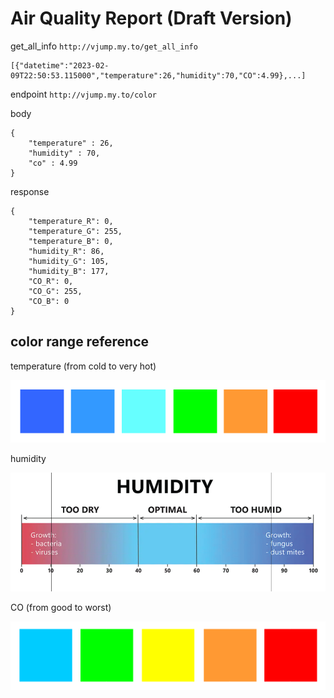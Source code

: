 # Air Quality Report (Draft Version)

get_all_info `http://vjump.my.to/get_all_info`
```
[{"datetime":"2023-02-09T22:50:53.115000","temperature":26,"humidity":70,"CO":4.99},...]

```

endpoint `http://vjump.my.to/color`

body
```
{
    "temperature" : 26,
    "humidity" : 70,
    "co" : 4.99
}
```

response
```
{
    "temperature_R": 0,
    "temperature_G": 255,
    "temperature_B": 0,
    "humidity_R": 86,
    "humidity_G": 105,
    "humidity_B": 177,
    "CO_R": 0,
    "CO_G": 255,
    "CO_B": 0
}
```

## color range reference

temperature (from cold to very hot)

![](img/2.png)

humidity

![](img/1.png)

CO (from good to worst)

![](img/3.png)

